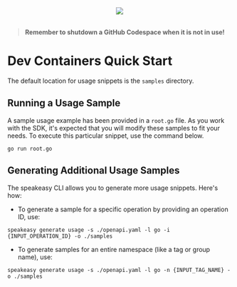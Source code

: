 
<div align="center">
    <a href="https://codespaces.new/speakeasy-sdks/benkem-sample-sdk.git/tree/main"><img src="https://github.com/codespaces/badge.svg" /></a>
</div>
<br>

> **Remember to shutdown a GitHub Codespace when it is not in use!**

# Dev Containers Quick Start

The default location for usage snippets is the `samples` directory.

## Running a Usage Sample

A sample usage example has been provided in a `root.go` file. As you work with the SDK, it's expected that you will modify these samples to fit your needs. To execute this particular snippet, use the command below.

```
go run root.go
```

## Generating Additional Usage Samples

The speakeasy CLI allows you to generate more usage snippets. Here's how:

- To generate a sample for a specific operation by providing an operation ID, use:

```
speakeasy generate usage -s ./openapi.yaml -l go -i {INPUT_OPERATION_ID} -o ./samples
```

- To generate samples for an entire namespace (like a tag or group name), use:

```
speakeasy generate usage -s ./openapi.yaml -l go -n {INPUT_TAG_NAME} -o ./samples
```
